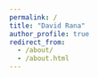 ```yaml
---
permalink: /
title: "David Rana"
author_profile: true
redirect_from: 
  - /about/
  - /about.html
---
```


